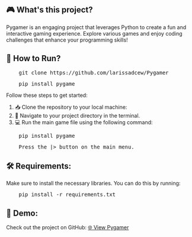 <h2>🎮 What's this project?</h2>
<p>
    Pygamer is an engaging project that leverages Python to create a fun and interactive gaming experience. 
    Explore various games and enjoy coding challenges that enhance your programming skills!
</p>

<h2>🚀 How to Run?</h2>
<pre>
    git clone https://github.com/larissadcew/Pygamer
</pre>
<pre>
    pip install pygame
</pre>
<p>
    Follow these steps to get started:
</p>
<ol>
    <li>📥 Clone the repository to your local machine:</li>
    <li>📂 Navigate to your project directory in the terminal.</li>
    <li>💻 Run the main game file using the following command:</li>
</ol>
<pre>
    pip install pygame
</pre>
<pre>
    Press the |> button on the main menu.
</pre>
<link href="image.png">
<h2>🛠️ Requirements:</h2>
<p>
    Make sure to install the necessary libraries. You can do this by running:
</p>
<pre>
    pip install -r requirements.txt
</pre>

<h2>🎉 Demo:</h2>
<p>
    Check out the project on GitHub: 
    <a href="https://github.com/larissadcew/Pygamer">🌐 View Pygamer</a>
</p>
